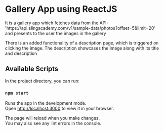 <h1>Gallery App using ReactJS</h1>
<p>It is a gallery app which fetches data from the API: 'https://api.slingacademy.com/v1/sample-data/photos?offset=5&limit=20' and presents to the user the images in the gallery</p>
<p>There is an added functionality of a description page, which is triggered on clicking the image. The description showcases the image along with its title and description</p>



## Available Scripts

In the project directory, you can run:

### `npm start`

Runs the app in the development mode.\
Open [http://localhost:3000](http://localhost:3000) to view it in your browser.

The page will reload when you make changes.\
You may also see any lint errors in the console.


